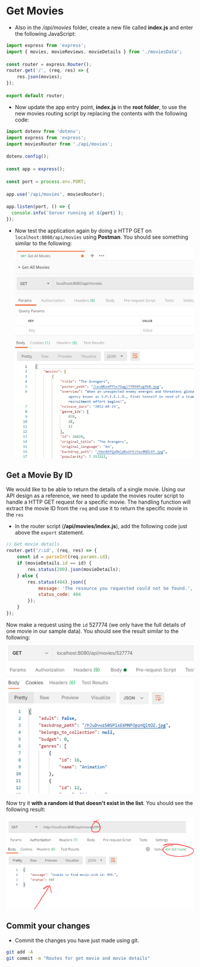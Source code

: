 # Get Movies

- Also in the */api/movies* folder, create a new file called **index.js** and enter the following JavaScript:

~~~javascript
import express from 'express';
import { movies, movieReviews, movieDetails } from './moviesData';

const router = express.Router(); 
router.get('/', (req, res) => {
    res.json(movies);
});

export default router;
~~~

- Now update the app entry point,  **index.js** in the **root folder**,  to use the new movies routing script by replacing the contents with the following code:

~~~javascript
import dotenv from 'dotenv';
import express from 'express';
import moviesRouter from './api/movies';

dotenv.config();

const app = express();

const port = process.env.PORT;

app.use('/api/movies', moviesRouter);

app.listen(port, () => {
  console.info(`Server running at ${port}`);
});
~~~

- Now test the application again by doing a HTTP GET on ``localhost:8080/api/movies`` using **Postman**. You should see something similar to the following:  
![Get contact details](./img/movies.png)


## Get a Movie By ID

We would like to be able to return the details of a single movie. Using our API design as a reference, we need to update the movies router script to handle a HTTP GET request for a specific movie. The handling function will extract the movie ID from the ``req`` and use it to return the specific movie in the ``res``

+ In the router script (**/api/movies/index.js**), add the following code just above the ``export`` statement. 

~~~javascript
// Get movie details
router.get('/:id', (req, res) => {
    const id = parseInt(req.params.id);
    if (movieDetails.id == id) {
        res.status(200).json(movieDetails);
    } else {
        res.status(404).json({
            message: 'The resource you requested could not be found.',
            status_code: 404
        });
    }
});
~~~

Now make a request using the ``id`` 527774 (we only have the full details of one movie in our sample data). You should see the result similar to the following:  
![image-20211111001444854](./img/image-20211111001444854.png)

Now try it **with a random id that doesn't exist in the list**. You should see the following result:

![](./img/2.png)


## Commit your changes

- Commit the changes you have just made using git.

~~~bash
git add -A
git commit -m "Routes for get movie and movie details"
~~~

